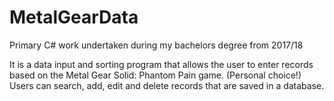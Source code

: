 # MetalGearData

Primary C# work undertaken during my bachelors degree from 2017/18

It is a data input and sorting program that allows the user to enter records based on the Metal Gear Solid: Phantom Pain game. (Personal choice!) Users can search, add, edit and delete records that are saved in a database.
